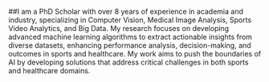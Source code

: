##I am a PhD Scholar with over 8 years of experience in academia and industry, specializing in Computer Vision, Medical Image Analysis, Sports Video Analytics, and Big Data. My research focuses on developing advanced machine learning algorithms to extract actionable insights from diverse datasets, enhancing performance analysis, decision-making, and outcomes in sports and healthcare. My work aims to push the boundaries of AI by developing solutions that address critical challenges in both sports and healthcare domains.

